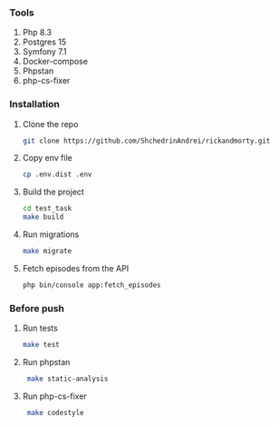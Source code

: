 ### Tools
1. Php 8.3
2. Postgres 15
3. Symfony 7.1
4. Docker-compose
5. Phpstan
6. php-cs-fixer

### Installation

1. Clone the repo
   ```sh
   git clone https://github.com/ShchedrinAndrei/rickandmorty.git
   ```
2. Copy env file
   ```sh
   cp .env.dist .env
   ```
3. Build the project
   ```sh
   cd test_task
   make build
   ```
4. Run migrations
   ```sh
   make migrate
   ```
5. Fetch episodes from the API
   ```sh
   php bin/console app:fetch_episodes
   ```
   
### Before push

1. Run tests
   ```sh
   make test
   ```
2. Run phpstan
   ```sh
    make static-analysis
    ```
3. Run php-cs-fixer
    ```sh
     make codestyle
     ```
